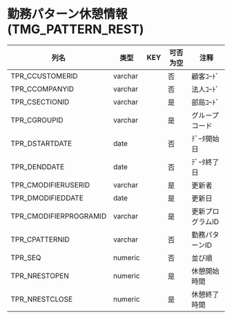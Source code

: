 # 勤務パターン休憩情報(TMG_PATTERN_REST)
| 列名   | 类型   | KEY  | 可否为空 | 注释   |
| ---- | ---- | ---- | ---- | ---- |
|TPR_CCUSTOMERID|varchar||否|顧客ｺｰﾄﾞ|
|TPR_CCOMPANYID|varchar||否|法人ｺｰﾄﾞ|
|TPR_CSECTIONID|varchar||是|部局ｺｰﾄﾞ|
|TPR_CGROUPID|varchar||是|グループコード|
|TPR_DSTARTDATE|date||否|ﾃﾞｰﾀ開始日|
|TPR_DENDDATE|date||否|ﾃﾞｰﾀ終了日|
|TPR_CMODIFIERUSERID|varchar||是|更新者|
|TPR_DMODIFIEDDATE|date||是|更新日|
|TPR_CMODIFIERPROGRAMID|varchar||是|更新プログラムID|
|TPR_CPATTERNID|varchar||否|勤務パターンID|
|TPR_SEQ|numeric||否|並び順|
|TPR_NRESTOPEN|numeric||是|休憩開始時間|
|TPR_NRESTCLOSE|numeric||是|休憩終了時間|
